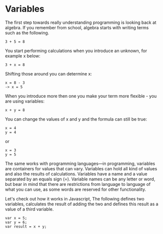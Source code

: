 # Variables

The first step towards really understanding programming is looking back at algebra. If you remember from school, algebra starts with writing terms such as the following.

```
3 + 5 = 8
```

You start performing calculations when you introduce an unknown, for example x below:

```
3 + x = 8
```

Shifting those around you can determine x:

```
x = 8 - 3 
-> x = 5
```

When you introduce more then one you make your term more flexible - you are using variables:

```
x + y = 8
```

You can change the values of x and y and the formula can still be true:

```
x = 4
y = 4
```

or

```
x = 3
y = 5
```

The same works with programming languages—in programming, variables are containers for values that can vary. Variables can hold all kind of values and also the results of calculations. Variables have a name and a value separated by an equals sign (=). Variable names can be any letter or word, but bear in mind that there are restrictions from language to language of what you can use, as some words are reserved for other functionality.

Let's check out how it works in Javascript, The following defines two variables, calculates the result of adding the two and defines this result as a value of a third variable.

```
var x = 5;
var y = 6;
var result = x + y;
```
